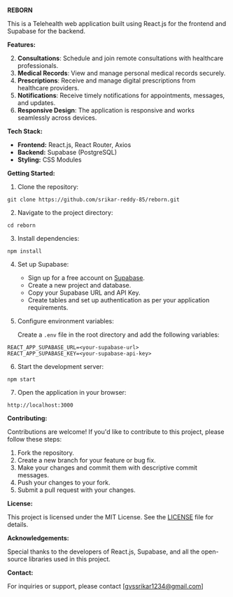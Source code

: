 **REBORN**

This is a Telehealth web application built using React.js for the frontend and Supabase for the backend.

**Features:**

2. **Consultations**: Schedule and join remote consultations with healthcare professionals.
3. **Medical Records**: View and manage personal medical records securely.
4. **Prescriptions**: Receive and manage digital prescriptions from healthcare providers.
5. **Notifications**: Receive timely notifications for appointments, messages, and updates.
6. **Responsive Design**: The application is responsive and works seamlessly across devices.

**Tech Stack:**

- **Frontend:** React.js, React Router, Axios
- **Backend:** Supabase (PostgreSQL)
- **Styling:** CSS Modules

**Getting Started:**

1. Clone the repository:

```
git clone https://github.com/srikar-reddy-85/reborn.git
```

2. Navigate to the project directory:

```
cd reborn
```

3. Install dependencies:

```
npm install
```

4. Set up Supabase:

   - Sign up for a free account on [Supabase](https://supabase.io/).
   - Create a new project and database.
   - Copy your Supabase URL and API Key.
   - Create tables and set up authentication as per your application requirements.

5. Configure environment variables:

   Create a `.env` file in the root directory and add the following variables:

```
REACT_APP_SUPABASE_URL=<your-supabase-url>
REACT_APP_SUPABASE_KEY=<your-supabase-api-key>
```

6. Start the development server:

```
npm start
```

7. Open the application in your browser:

```
http://localhost:3000
```

**Contributing:**

Contributions are welcome! If you'd like to contribute to this project, please follow these steps:

1. Fork the repository.
2. Create a new branch for your feature or bug fix.
3. Make your changes and commit them with descriptive commit messages.
4. Push your changes to your fork.
5. Submit a pull request with your changes.

**License:**

This project is licensed under the MIT License. See the [LICENSE](LICENSE) file for details.

**Acknowledgements:**

Special thanks to the developers of React.js, Supabase, and all the open-source libraries used in this project.

**Contact:**

For inquiries or support, please contact [gvssrikar1234@gmail.com]
